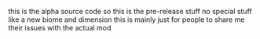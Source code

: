this is the alpha source code so this is the pre-release stuff no special stuff like a new biome and dimension
this is mainly just for people to share me their issues with the actual mod
